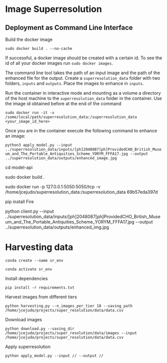 # Image Superresolution

## Deployment as Command Line Interface

Build the docker image

`sudo docker build . --no-cache`

If successful, a docker image should be created with a certain id. To see the id of all your docker images run `sudo docker images`.

The command line tool takes the path of an input image and the path of the enhanced file for the output. Create a `superresolution_data` folder with two folders, `inputs` and `outputs`. Place the images to enhance in `inputs`. 

Run the container in interactive mode and mounting as a volume a directory of the host machine to the `superresolution_data` folder in the container. Use the image id obtained before at the end of the command

`sudo docker run -it -v /some/local/path/superresolution_data:/superresolution_data <your_image_id_here>`

Once you are in the container execute the following command to enhance an image:

`python3 apply_model.py --input ../superresolution_data/inputs/[ph]2048087[ph]ProvidedCHO_British_Museum_and_The_Portable_Antiquities_Scheme_YORYM_FFFA17.jpg --output ../superresolution_data/outputs/enhanced_image.jpg`

cd model-api

sudo docker build .

sudo docker run -p 127.0.0.1:5050:5050/tcp -v /home/jcejudo/superresolution_data:/superresolution_data 69b57eda397d 

pip install Fire

python client.py --input ../superresolution_data/inputs/[ph]2048087[ph]ProvidedCHO_British_Museum_and_The_Portable_Antiquities_Scheme_YORYM_FFFA17.jpg --output ../superresolution_data/outputs/enhanced_img.jpg


# Harvesting data

`conda create --name sr_env`

`conda activate sr_env`

Install dependencies

`pip install -r requirements.txt`

Harvest images from different tiers

`python harvesting.py --n_images_per_tier 10 --saving_path /home/jcejudo/projects/super_resolution/data/data.csv`

Download images

`python download.py --saving_dir /home/jcejudo/projects/super_resolution/data/images --input /home/jcejudo/projects/super_resolution/data/data.csv`

Apply superresolution

`python apply_model.py --input // --output //`
